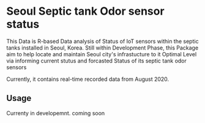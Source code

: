 # Seoul Septic tank Odor sensor status
This Data is R-based Data analysis of Status of IoT sensors within the septic tanks installed in Seoul, Korea. Still within Development Phase, this Package aim to help locate and maintain Seoul city's infrastucture to it Optimal Level via informing current stutus and forcasted Status of its septic tank odor sensors 

Currently, it contains real-time recorded data from August 2020.

## Usage
Currenty in developemnt. coming soon

